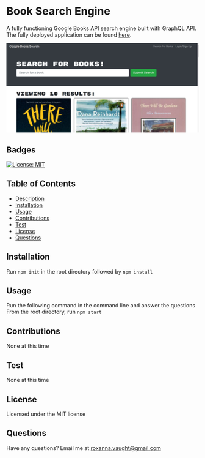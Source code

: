 # Book Search Engine
  A fully functioning Google Books API search engine built with GraphQL API. The fully deployed application can be found [here](https://narwhal-book-engine.herokuapp.com). 

  <img src = "./images/screenshot.JPG" />

  ## Badges 
  [![License: MIT](https://img.shields.io/badge/License-MIT-yellow.svg)](https://opensource.org/licenses/MIT)

  ## Table of Contents 
  * [Description](#description)
  * [Installation](#installation)
  * [Usage](#usage)
  * [Contributions](#contributions)
  * [Test](#test)
  * [License](#license)
  * [Questions](#questions)

  ## Installation
  Run `npm init` in the root directory followed by `npm install`
  
  ## Usage
  Run the following command in the command line and answer the questions From the root directory, run `npm start`

  ## Contributions
  None at this time

  ## Test
  None at this time 

  ## License
  Licensed under the MIT license

  ## Questions
  Have any questions? Email me at roxanna.vaught@gmail.com

